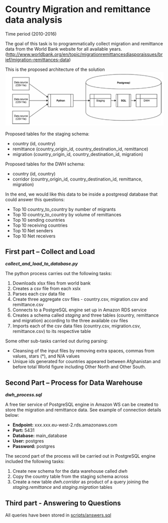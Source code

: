 # Country Migration and remittance data analysis
Time period (2010-2016)

The goal of this task is to programmatically collect migration and remittance data from the World Bank website for all available years.
(http://www.worldbank.org/en/topic/migrationremittancesdiasporaissues/brief/migration-remittances-data)


This is the proposed architecture of the solution
![Top Level Workflow](https://github.com/KostasKostalampros/world_bank_migration_remittance/blob/master/img/workflow.png)

Proposed tables for the staging schema:
- country (id, country)
- remittance (country_origin_id, country_destination_id, remittance)
- migration (country_origin_id, country_destination_id, migration)

Proposed tables for the DWH schema:
- country (id, country)
- corridor (country_origin_id, country_destination_id, remittance, migration)


In the end, we would like this data to be inside a postgresql database that could answer this questions:
- Top 10 country_to_country by number of migrants
- Top 10 country_to_country by volume of remittances
- Top 10 sending countries
- Top 10 receiving countries
- Top 10 Net senders
- Top 10 Net receivers


## First part – Collect and Load

**_collect_and_load_to_database.py_**

The python process carries out the following tasks:
1. Downloads xlsx files from world bank 
2. Creates a csv file from each xslx
3. Parses each csv data file
4. Create three aggregate csv files - country.csv, migration.csv and remittance.csv 
5. Connects to a PostgreSQL engine set up in Amazon RDS service
6. Creates a schema called _staging_ and three tables (country, remittance and migration) according to the three available csv files
7. Imports each of the csv data files (country.csv, migration.csv, remittance.csv) to its respective table 

Some other sub-tasks carried out during parsing:
- Cleansing of the input files by removing extra spaces, commas from values, stars (*), and N/A values
- Unique ids generated for countries appeared between Afghanistan and before total World figure including Other North and Other South.


## Second Part – Process for Data Warehouse 

**_dwh_process.sql_**

A free tier service of PostgreSQL engine in Amazon WS can be created to store the migration and remittance data. See example of connection details below:
- **Endpoint:** xxx.xxx.eu-west-2.rds.amazonaws.com
- **Port:** 5431
- **Database:** main_database
- **User:** postgres
- **Password:** postgres

The second part of the process will be carried out in PostgreSQL engine included the following tasks:
1. Create new schema for the data warehouse called _dwh_
2. Copy the country table from the staging schema across
3. Create a new table _dwh.corridor_ as product of a query joining the _staging.remittance_ and _staging.migration_ tables

## Third part - Answering to Questions

All queries have been stored in [scripts/answers.sql](scripts/answers.sql)